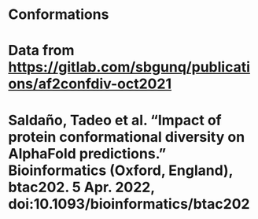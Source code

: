 # Conformations
# Data from https://gitlab.com/sbgunq/publications/af2confdiv-oct2021
# Saldaño, Tadeo et al. “Impact of protein conformational diversity on AlphaFold predictions.” Bioinformatics (Oxford, England), btac202. 5 Apr. 2022, doi:10.1093/bioinformatics/btac202
